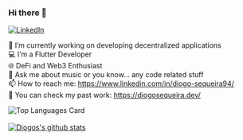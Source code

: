 ### Hi there 👋

<a href="https://www.linkedin.com/in/diogo-sequeira94/" target="_blank"><img src="https://img.shields.io/badge/LinkedIn-%230077B5.svg?&style=flat-square&logo=linkedin&logoColor=white" alt="LinkedIn"></a>

🔭 I’m currently working on developing decentralized applications<br />
:computer: I’m a Flutter Developer<br />
🌐 DeFi and Web3 Enthusiast<br />
💬 Ask me about music or you know... any code related stuff<br />
📫 How to reach me: https://www.linkedin.com/in/diogo-sequeira94/<br />
💼 You can check my past work: https://diogosequeira.dev/<br />


![Top Languages Card](https://github-readme-stats.vercel.app/api/top-langs/?username=diogosequeira94&layout=compact&hide=css,html)
<br />
<br />
[![Diogos's github stats](https://github-readme-stats.vercel.app/api?username=diogosequeira94&count_private=true&show_icons=true&theme=default)](https://github.com/diogosequeira94/github-readme-stats)
